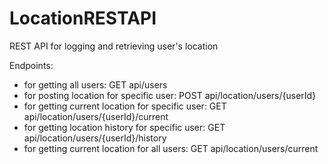 # LocationRESTAPI
REST API for logging and retrieving user's location

Endpoints:

- for getting all users: GET api/users
- for posting location for specific user: POST api/location/users/{userId}
- for getting current location for specific user: GET api/location/users/{userId}/current 
- for getting location history for specific user: GET api/location/users/{userId}/history 
- for getting current location for all users: GET api/location/users/current
